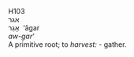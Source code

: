 <body>
  <p>H103<br>  אגר  <br> אָגַר  ‎  ‘âgar  <br><i>aw-gar‘ </i><br>A primitive root; to <i>harvest: - </i>gather.<br></p>
 </body>